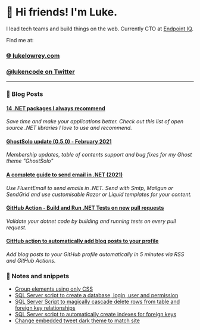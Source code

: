 # 👋 Hi friends! I'm Luke.

I lead tech teams and build things on the web. Currently CTO at [Endpoint IQ](https://endpointiq.com.au/'). 

Find me at:

### [🌐 lukelowrey.com](lukelowrey.com)
### [@lukencode on Twitter](https://twitter.com/lukencode)

<hr />

### 📙 Blog Posts
<!--START_SECTION:feed-->
#### [14 .NET packages I always recommend](https:&#x2F;&#x2F;lukelowrey.com&#x2F;recommended-dotnet-libraries&#x2F;) 
*Save time and make your applications better. Check out this list of open source .NET libraries I love to use and recommend.*
#### [GhostSolo update (0.5.0) - February 2021](https:&#x2F;&#x2F;lukelowrey.com&#x2F;ghostsolo-update-february-2021&#x2F;) 
*Membership updates, table of contents support and bug fixes for my Ghost theme &quot;GhostSolo&quot;*
#### [A complete guide to send email in .NET (2021)](https:&#x2F;&#x2F;lukelowrey.com&#x2F;dotnet-email-guide-2021&#x2F;) 
*Use FluentEmail to send emails in .NET. Send with Smtp, Mailgun or SendGrid and use customisable Razor or Liquid templates for your content.*
#### [GitHub Action - Build and Run .NET Tests on new pull requests](https:&#x2F;&#x2F;lukelowrey.com&#x2F;github-action-dotnet-pr-validation&#x2F;) 
*Validate your dotnet code by building and running tests on every pull request.*
#### [GitHub action to automatically add blog posts to your profile](https:&#x2F;&#x2F;lukelowrey.com&#x2F;github-action-to-add-blog-posts-to-your-profile&#x2F;) 
*Add blog posts to your GitHub profile automatically in 5 minutes via RSS and GitHub Actions.*
<!--END_SECTION:feed-->

### 📒 Notes and snippets
<!--START_SECTION:notes-->
* [Group elements using only CSS](https:&#x2F;&#x2F;lukelowrey.com&#x2F;group-items-using-only-css&#x2F;)
* [SQL Server script to create a database, login, user and permission](https:&#x2F;&#x2F;lukelowrey.com&#x2F;sql-server-script-to-create-a-database-user-a&#x2F;)
* [SQL Server Script to magically cascade delete rows from table and foreign key relationships](https:&#x2F;&#x2F;lukelowrey.com&#x2F;magic-cacscade-delete-sql-server-script&#x2F;)
* [SQL Server script to automatically create indexes for foreign keys](https:&#x2F;&#x2F;lukelowrey.com&#x2F;sql-server-script-to-automatically-create-indexes-for-foreign-keys&#x2F;)
* [Change embedded tweet dark theme to match site](https:&#x2F;&#x2F;lukelowrey.com&#x2F;change-embedded-tweet-dark-theme-to-match-site&#x2F;)
<!--END_SECTION:notes-->

